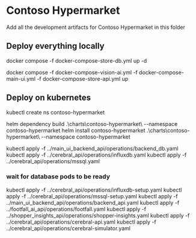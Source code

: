 # Contoso Hypermarket

Add all the development artifacts for Contoso Hypermarket in this folder

## Deploy everything locally

docker compose -f docker-compose-store-db.yml up -d

docker compose -f docker-compose-vision-ai.yml -f docker-compose-main-ui.yml -f docker-compose-store-api.yml up

## Deploy on kubernetes

kubectl create ns contoso-hypermarket

helm dependency build .\charts\contoso-hypermarket\ --namespace contoso-hypermarket
helm install contoso-hypermarket .\charts\contoso-hypermarket\ --namespace contoso-hypermarket

kubectl apply -f ../main_ui_backend_api/operations/backend_db.yaml
kubectl apply -f ../cerebral_api/operations/influxdb.yaml
kubectl apply -f ../cerebral_api/operations/mssql.yaml

### wait for database pods to be ready

kubectl apply -f ../cerebral_api/operations/influxdb-setup.yaml
kubectl apply -f ../cerebral_api/operations/mssql-setup.yaml
kubectl apply -f ../main_ui_backend_api/operations/backend_api.yaml
kubectl apply -f ../footfall_ai_api/operations/footfall.yaml
kubectl apply -f ../shopper_insights_api/operations/shopper-insights.yaml
kubectl apply -f ../cerebral_api/operations/cerebral-api.yaml
kubectl apply -f ../cerebral_api/operations/cerebral-simulator.yaml
